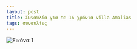 ```yaml
---
layout: post
title: Συναυλία για τα 16 χρόνια villa Amalias
tags: συναυλίες
---
```


![Εικόνα 1](https://chief.github.io/public/images/lives/11-03-2006.jpg)
